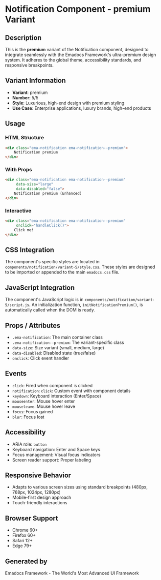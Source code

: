 # Notification Component - premium Variant

## Description
This is the **premium** variant of the Notification component, designed to integrate seamlessly with the Emadocs Framework's ultra-premium design system. It adheres to the global theme, accessibility standards, and responsive breakpoints.

## Variant Information
- **Variant**: premium
- **Number**: 5/5
- **Style**: Luxurious, high-end design with premium styling
- **Use Case**: Enterprise applications, luxury brands, high-end products

## Usage

### HTML Structure
```html
<div class="ema-notification ema-notification--premium">
    Notification premium
</div>
```

### With Props
```html
<div class="ema-notification ema-notification--premium" 
     data-size="large" 
     data-disabled="false">
    Notification premium (Enhanced)
</div>
```

### Interactive
```html
<div class="ema-notification ema-notification--premium" 
     onclick="handleClick()">
    Click me!
</div>
```

## CSS Integration
The component's specific styles are located in `components/notification/variant-5/style.css`. These styles are designed to be imported or appended to the main `emadocs.css` file.

## JavaScript Integration
The component's JavaScript logic is in `components/notification/variant-5/script.js`. An initialization function, `initNotificationPremium()`, is automatically called when the DOM is ready.

## Props / Attributes
- `.ema-notification`: The main container class
- `.ema-notification--premium`: The variant-specific class
- `data-size`: Size variant (small, medium, large)
- `data-disabled`: Disabled state (true/false)
- `onclick`: Click event handler

## Events
- `click`: Fired when component is clicked
- `notification:click`: Custom event with component details
- `keydown`: Keyboard interaction (Enter/Space)
- `mouseenter`: Mouse hover enter
- `mouseleave`: Mouse hover leave
- `focus`: Focus gained
- `blur`: Focus lost

## Accessibility
- ARIA role: `button`
- Keyboard navigation: Enter and Space keys
- Focus management: Visual focus indicators
- Screen reader support: Proper labeling

## Responsive Behavior
- Adapts to various screen sizes using standard breakpoints (480px, 768px, 1024px, 1280px)
- Mobile-first design approach
- Touch-friendly interactions

## Browser Support
- Chrome 60+
- Firefox 60+
- Safari 12+
- Edge 79+

## Generated by
Emadocs Framework - The World's Most Advanced UI Framework
